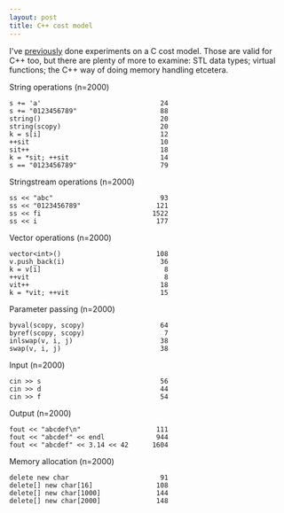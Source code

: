 ```yaml
---
layout: post
title: C++ cost model
---
```


I've [previously][c-cost] done experiments on a C cost model. Those are valid
for C++ too, but there are plenty of more to examine: STL data types;
virtual functions; the C++ way of doing memory handling etcetera.

[c-cost]: /2012/12/03/c-cost-model.html

String operations (n=2000)

    s += 'a'                              24
    s += "0123456789"                     88
    string()                              20
    string(scopy)                         20
    k = s[i]                              12
    ++sit                                 10
    sit++                                 18
    k = *sit; ++sit                       14
    s == "0123456789"                     79

Stringstream operations (n=2000)

    ss << "abc"                           93
    ss << "0123456789"                   121
    ss << fi                            1522
    ss << i                              177

Vector operations (n=2000)

    vector<int>()                        108
    v.push_back(i)                        36
    k = v[i]                               8
    ++vit                                  8
    vit++                                 18
    k = *vit; ++vit                       15

Parameter passing (n=2000)

    byval(scopy, scopy)                   64
    byref(scopy, scopy)                    7
    inlswap(v, i, j)                      38
    swap(v, i, j)                         38

Input (n=2000)

    cin >> s                              56
    cin >> d                              44
    cin >> f                              54

Output (n=2000)

    fout << "abcdef\n"                   111
    fout << "abcdef" << endl             944
    fout << "abcdef" << 3.14 << 42      1604

Memory allocation (n=2000)

    delete new char                       91
    delete[] new char[16]                108
    delete[] new char[1000]              144
    delete[] new char[2000]              148

